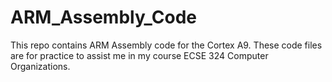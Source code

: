 # ARM_Assembly_Code
This repo contains ARM Assembly code for the Cortex A9. These code files are for practice to assist me in my course ECSE 324 Computer Organizations.
